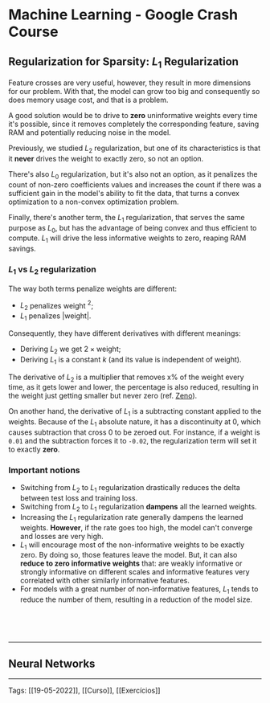 
# Machine Learning - Google Crash Course
## Regularization for Sparsity: $L_1$ Regularization
Feature crosses are very useful, however, they result in more dimensions for our problem. With that, the model can grow too big and consequently so does memory usage cost, and that is a problem.

A good solution would be to drive to **zero** uninformative weights every time it's possible, since it removes completely the corresponding feature, saving RAM and potentially reducing noise in the model.

Previously, we studied $L_2$ regularization, but one of its characteristics is that it **never** drives the weight to exactly zero, so not an option.

There's also $L_0$ regularization, but it's also not an option, as it penalizes the count of non-zero coefficients values and increases the count if there was a sufficient gain in the model's ability to fit the data, that turns a convex optimization to a non-convex optimization problem.

Finally, there's another term, the $L_1$ regularization, that serves the same purpose as $L_0$, but has the advantage of being convex and thus efficient to compute. $L_1$ will drive the less informative weights to zero, reaping RAM savings.

### $L_1$ vs $L_2$ regularization

The way both terms penalize weights are different:
- $L_2$ penalizes weight $^2$;
- $L_1$ penalizes $\vert$weight$\vert$.

Consequently, they have different derivatives with different meanings:
- Deriving $L_2$ we get $2\times\text{weight}$;
- Deriving $L_1$ is a constant $k$ (and its value is independent of weight).

The derivative of $L_2$ is a multiplier that removes x% of the weight every time, as it gets lower and lower, the percentage is also reduced, resulting in the weight just getting smaller but never zero (ref. [Zeno](https://en.wikipedia.org/wiki/Zeno's_paradoxes#Dichotomy_paradox)).

On another hand, the derivative of $L_1$ is a subtracting constant applied to the weights. Because of the $L_1$ absolute nature, it has a discontinuity at 0, which causes subtraction that cross 0 to be zeroed out. For instance, if a weight is `0.01` and the subtraction forces it to `-0.02`, the regularization term will set it to exactly **zero**.

### Important notions

- Switching from $L_2$ to $L_1$ regularization drastically reduces the delta between test loss and training loss.
- Switching from $L_2$ to $L_1$ regularization **dampens** all the learned weights.
- Increasing the $L_1$ regularization rate generally dampens the learned weights. **However**, if the rate goes too high, the model can't converge and losses are very high.
- $L_1$ will encourage most of the non-informative weights to be exactly zero. By doing so, those features leave the model. But, it can also **reduce to zero informative weights** that: are weakly informative or strongly informative on different scales and informative features very correlated with other similarly informative features.
- For models with a great number of non-informative features, $L_1$ tends to reduce the number of them, resulting in a reduction of the model size.


&nbsp;


&nbsp;

---
## Neural Networks


---
Tags:
[[19-05-2022]], [[Curso]], [[Exercícios]]